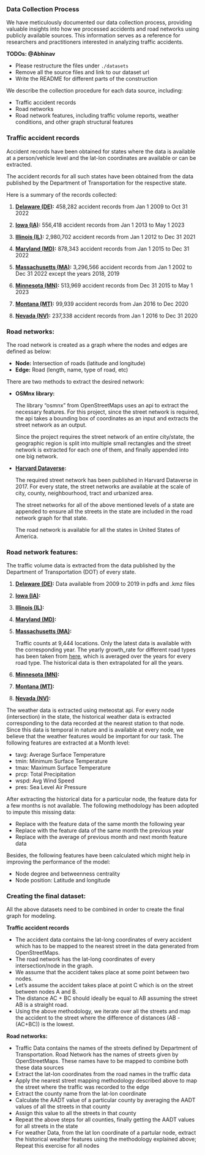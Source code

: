 ### Data Collection Process

We have meticulously documented our data collection process, providing valuable insights into how we processed accidents and road networks using publicly available sources. This information serves as a reference for researchers and practitioners interested in analyzing traffic accidents.

**TODOs: @Abhinav**

- Please restructure the files under `./datasets`
- Remove all the source files and link to our dataset url
- Write the README for different parts of the construction

We describe the collection procedure for each data source, including:
- Traffic accident records
- Road networks
- Road network features, including traffic volume reports, weather conditions, and other graph structural features


### Traffic accident records

Accident records have been obtained for states where the data is available at a person/vehicle level and the lat-lon coordinates are available or can be extracted.

The accident records for all such states have been obtained from the data published by the Department of Transportation for the respective state.

Here is a summary of the records collected:

1. **[Delaware (DE)](https://data.delaware.gov/Transportation/Public-Crash-Data-Map/3rrv-8pfj):** 458,282 accident records from Jan 1 2009 to Oct 31 2022

2. **[Iowa (IA)](https://icat.iowadot.gov/#):** 556,418 accident records from Jan 1 2013 to May 1 2023

3. **[Illinois (IL)](https://gis-idot.opendata.arcgis.com/search?collection=Dataset&q=Crashes):** 2,980,702 accident records from Jan 1 2012 to Dec 31 2021

4. **[Maryland (MD)](https://opendata.maryland.gov/Public-Safety/Maryland-Statewide-Vehicle-Crashes/65du-s3qu):** 878,343 accident records from Jan 1 2015 to Dec 31 2022

5. **[Massachusetts (MA)]():** 3,296,566 accident records from Jan 1 2002 to Dec 31 2022 except the years 2018, 2019

6. **[Minnesota (MN)](https://mncrash.state.mn.us/Pages/AdHocSearch.aspx):** 513,969 accident records from Dec 31 2015 to May 1 2023

7. **[Montana (MT)](https://www.mdt.mt.gov/publications/datastats/crashdata.aspx):** 99,939 accident records from Jan 2016 to Dec 2020

8. **[Nevada (NV)](https://ndot.maps.arcgis.com/apps/webappviewer/index.html?id=00d23dc547eb4382bef9beabe07eaefd):** 237,338 accident records from Jan 1 2016 to Dec 31 2020


### Road networks:

The road network is created as a graph where the nodes and edges are defined as below:

- **Node:**
Intersection of roads (latitude and longitude)
- **Edge:**
Road (length, name, type of road, etc)

There are two methods to extract the desired network:

- **OSMnx library:**
  
  The library “osmnx” from OpenStreetMaps uses an api to extract the necessary features. For this project, since the street network is required, the api takes a bounding box of coordinates as an input and extracts the street network as an output.
  
  Since the project requires the street network of an entire city/state, the geographic region is split into multiple small rectangles and the street network is extracted for each one of them, and finally appended into one big network.

- **[Harvard Dataverse](https://doi.org/10.7910/DVN/CUWWYJ):**
  
  The required street network has been published in Harvard Dataverse in 2017. For every state, the street networks are available at the scale of city, county, neighbourhood, tract and urbanized area.

  The street networks for all of the above mentioned levels of a state are appended to ensure all the streets in the state are included in the road network graph for that state. 

  The road network is available for all the states in United States of America.


### Road network features:

The traffic volume data is extracted from the data published by the Department of Transportation (DOT) of every state.

1. **[Delaware (DE)](https://deldot.gov/search/):** Data available from 2009 to 2019 in pdfs and .kmz files

2. **[Iowa (IA)]():** 

3. **[Illinois (IL)]():** 

4. **[Maryland (MD)]():** 

5. **[Massachusetts (MA)](https://mhd.public.ms2soft.com/tcds/tsearch.asp?loc=Mhd&mod=):** 
  
    Traffic counts at 9,444 locations. Only the latest data is available with the corresponding year. The yearly growth_rate for different road types has been taken from [here](https://www.mass.gov/lists/massdot-historical-traffic-volume-data), which is averaged over the years for every road type. The historical data is then extrapolated for all the years.

6. **[Minnesota (MN)]():** 

7. **[Montana (MT)]():** 

8. **[Nevada (NV)]():** 


The weather data is extracted using meteostat api. For every node (intersection) in the state, the historical weather data is extracted corresponding to the data recorded at the nearest station to that node. Since this data is temporal in nature and is available at every node, we believe that the weather features would be important for our task. The following features are extracted at a Month level:

- tavg: Average Surface Temperature
- tmin: Minimum Surface Temperature
- tmax: Maximum Surface Temperature
- prcp: Total Precipitation
- wspd: Avg Wind Speed
- pres: Sea Level Air Pressure

After extracting the historical data for a particular node, the feature data for a few months is not available. The following methodology has been adopted to impute this missing data:

- Replace with the feature data of the same month the following year
- Replace with the feature data of the same month the previous year
- Replace with the average of previous month and next month feature data

Besides, the following features have been calculated which might help in improving the performance of the model:

- Node degree and betweenness centrality
- Node position: Latitude and longitude

### Creating the final dataset:

All the above datasets need to be combined in order to create the final graph for modeling. 

**Traffic accident records**
- The accident data contains the lat-long coordinates of every accident which has to be mapped to the nearest street in the data generated from OpenStreetMaps. 
- The road network has the lat-long coordinates of every intersection/node in the graph. 
- We assume that the accident takes place at some point between two nodes. 
- Let’s assume the accident takes place at point C which is on the street between nodes A and B. 
- The distance AC + BC should ideally be equal to AB assuming the street AB is a straight road. 
- Using the above methodology, we iterate over all the streets and map the accident to the street where the difference of distances (AB - (AC+BC)) is the lowest.

**Road networks:**
- Traffic Data contains the names of the streets defined by Department of Transportation. Road Network has the names of streets given by OpenStreetMaps. These names have to be mapped to combine both these data sources
- Extract the lat-lon coordinates from the road names in the traffic data
- Apply the nearest street mapping methodology described above to map the street where the traffic was recorded to the edge 
- Extract the county name from the lat-lon coordinate
- Calculate the AADT value of a particular county by averaging the AADT values of all the streets in that county
- Assign this value to all the streets in that county
- Repeat the above steps for all counties, finally getting the AADT values for all streets in the state
- For weather Data, from the lat lon coordinate of a partular node, extract the historical weather features using the methodology explained above; Repeat this exercise for all nodes
